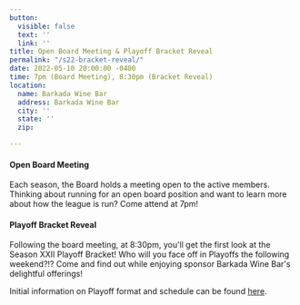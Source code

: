 ```yaml
---
button:
  visible: false
  text: ''
  link: ''
title: Open Board Meeting & Playoff Bracket Reveal
permalink: "/s22-bracket-reveal/"
date: 2022-05-10 20:00:00 -0400
time: 7pm (Board Meeting), 8:30pm (Bracket Reveal)
location:
  name: Barkada Wine Bar
  address: Barkada Wine Bar
  city: ''
  state: ''
  zip: 

---
```

#### Open Board Meeting

Each season, the Board holds a meeting open to the active members.  Thinking about running for an open board position and want to learn more about how the league is run? Come attend at 7pm!

#### Playoff Bracket Reveal

Following the board meeting, at 8:30pm, you'll get the first look at the Season XXII Playoff Bracket!  Who will you face off in Playoffs the following weekend?!?  Come and find out while enjoying sponsor Barkada Wine Bar's delightful offerings!

Initial information on Playoff format and schedule can be found [here](/s22-playoffs-format "Season XXII Playoff Format and Schedule").